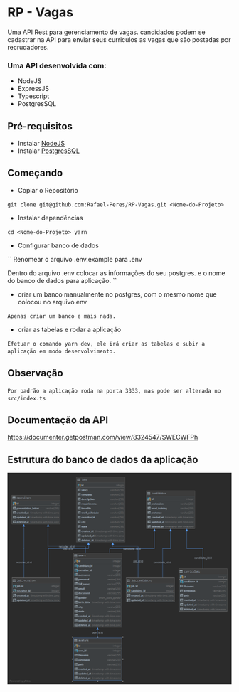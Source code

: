 # RP - Vagas

Uma API Rest para gerenciamento de vagas. candidados podem se cadastrar na API para enviar seus curriculos as vagas que são postadas por recrudadores.

### Uma API desenvolvida com:

- NodeJS
- ExpressJS
- Typescript
- PostgresSQL

## Pré-requisitos

- Instalar [NodeJS](https://nodejs.org/en/)
- Instalar [PostgresSQL](https://www.postgresql.org/)

## Começando

- Copiar o Repositório

`git clone git@github.com:Rafael-Peres/RP-Vagas.git <Nome-do-Projeto>`

- Instalar dependências

`cd <Nome-do-Projeto> yarn`

- Configurar banco de dados

``
Renomear o arquivo .env.example para .env

Dentro do arquivo .env colocar as informações do seu postgres. e o nome do banco de dados para aplicação.
``

- criar um banco manualmente no postgres, com o mesmo nome que colocou no arquivo.env

`Apenas criar um banco e mais nada.`

- criar as tabelas e rodar a aplicação

`Efetuar o comando yarn dev, ele irá criar as tabelas e subir a aplicação em modo desenvolvimento.`

## Observação

`Por padrão a aplicação roda na porta 3333, mas pode ser alterada no src/index.ts`

## Documentação da API

https://documenter.getpostman.com/view/8324547/SWECWFPh

## Estrutura do banco de dados da aplicação

![public](/public.png)
